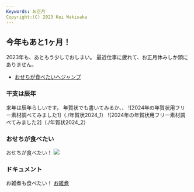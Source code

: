 ```yaml
---
Keywords: お正月
Copyright:(C) 2023 Kei Wakisaka
---
```


## 今年もあと1ヶ月！ 
2023年も、あともう少しでおしまい。
最近仕事に疲れて、お正月休みしか頭にありません。
* [おせちが食べたいへジャンプ](#white)

### 干支は辰年
来年は辰年らしいです。
年賀状でも書いてみるか、、
![2024年の年賀状用フリー素材調べてみました1]（./年賀状2024_1）
![2024年の年賀状用フリー素材調べてみました2]（./年賀状2024_2）

### <span id="white">おせちが食べたい</span>
おせちが食べたい！
![](おせち.jpeg)

### ドキュメント
お雑煮も食べたい！
[お雑煮](https://www.kurashiru.com/articles/47e5f18f-f5a9-4af8-be7f-6fc3d45a8dc8)
